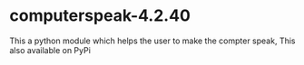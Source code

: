 # computerspeak-4.2.40
This a python module which helps the user to make the compter speak, This also available on PyPi
